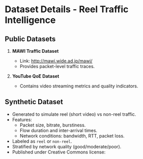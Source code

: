 # Dataset Details - Reel Traffic Intelligence

## Public Datasets
1. **MAWI Traffic Dataset**
   - Link: http://mawi.wide.ad.jp/mawi/
   - Provides packet-level traffic traces.

2. **YouTube QoE Dataset**

   - Contains video streaming metrics and quality indicators.

## Synthetic Dataset
- Generated to simulate reel (short video) vs non-reel traffic.
- Features:
  - Packet size, bitrate, burstiness.
  - Flow duration and inter-arrival times.
  - Network conditions: bandwidth, RTT, packet loss.
- Labeled as `reel` or `non-reel`.
- Stratified by network quality (good/moderate/poor).
- Published under Creative Commons license: 
